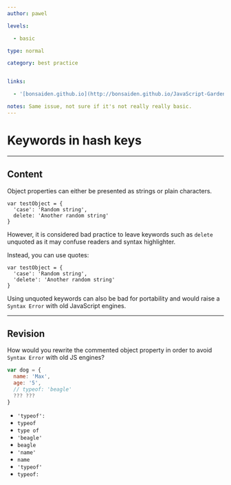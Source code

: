 ```yaml
---
author: pawel

levels:

  - basic

type: normal

category: best practice


links:

  - '[bonsaiden.github.io](http://bonsaiden.github.io/JavaScript-Garden/){website}'

notes: Same issue, not sure if it's not really really basic.
---
```


# Keywords in hash keys

---
## Content

Object properties can either be presented as strings or plain characters.

```
var testObject = {
  'case': 'Random string',
  delete: 'Another random string'
}
```

However, it is considered bad practice to leave keywords such as `delete` unquoted as it may confuse readers and syntax highlighter.


Instead, you can use quotes:

```
var testObject = {
  'case': 'Random string',
  'delete': 'Another random string'
}
```

Using unquoted keywords can also be bad for portability and would raise a `Syntax Error` with old JavaScript engines.

---
## Revision

How would you rewrite the commented object property in order to avoid `Syntax Error` with old JS engines?

```javascript
var dog = {
  name: 'Max',
  age: '5',
  // typeof: 'beagle'
  ??? ???
}
```

* `'typeof':`
* `typeof`
* `type of`
* `'beagle'`
* `beagle`
* `'name'`
* `name`
* `'typeof'`
* `typeof:`

